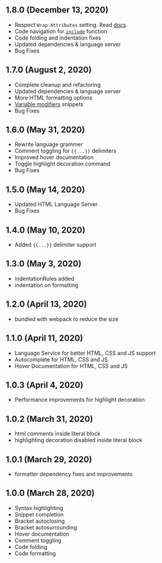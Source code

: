 ## 1.8.0 (December 13, 2020)
* Respect `Wrap Attributes` setting. Read [docs](https://github.com/aswinkumar863/smarty-vscode-support#formatting-settings).
* Code navigation for [`include`](https://www.smarty.net/docsv2/en/language.function.include.tpl) function
* Code folding and indentation fixes
* Updated dependencies & language server
* Bug Fixes

## 1.7.0 (August 2, 2020)
* Complete cleanup and refactoring
* Updated dependencies & language server
* More HTML formatting options
* [Variable modifiers](https://www.smarty.net/docs/en/language.modifiers.tpl) snippets
* Bug Fixes

## 1.6.0 (May 31, 2020)
* Rewrite language grammer
* Comment toggling for `{{...}}` delimiters
* Improved hover documentation
* Toggle highlight decoration command
* Bug Fixes

## 1.5.0 (May 14, 2020)
* Updated HTML Language Server
* Bug Fixes

## 1.4.0 (May 10, 2020)
* Added `{{...}}` delimiter support

## 1.3.0 (May 3, 2020)
* indentationRules added
* indentation on formatting

## 1.2.0 (April 13, 2020)
* bundled with webpack to reduce the size

## 1.1.0 (April 11, 2020)
* Language Service for better HTML, CSS and JS support
* Autocomplete for HTML, CSS and JS 
* Hover Documentation for HTML, CSS and JS 

## 1.0.3 (April 4, 2020)
* Performance improvements for highlight decoration

## 1.0.2 (March 31, 2020)
* html comments inside literal block
* highlighting decoration disabled inside literal block

## 1.0.1 (March 29, 2020)
* formatter dependency fixes and improvements

## 1.0.0 (March 28, 2020)

* Syntax highlighting
* Snippet completion
* Bracket autoclosing
* Bracket autosurrounding
* Hover documentation
* Comment toggling
* Code folding
* Code formatting
